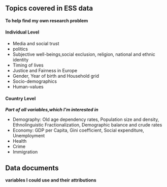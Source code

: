 ## Topics covered in ESS data

**To help find my own research problem**

#### Individual Level

* Media and social trust
* politics
* Subjective well-beings,social exclusion, religion, national and ethnic identity
* Timing of lives
* Justice and Fairness in Europe
* Gender, Year of birth and Household grid
* Socio-demographics
* Human-values

#### Country Level

***Part of all variables,which I'm interested in***

* Demography: Old age dependency rates, Population size and density, Ethnolinguistic Fractionalization, Demographic balance and crude rates
* Economy: GDP per Capita, Gini coefficient, Social expenditure, Unemployment
* Health
* Crime
* Immigration

## Data documents

**variables I could use and their attributions**
